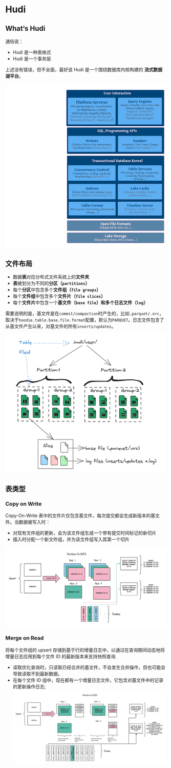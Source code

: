 # Hudi 
## What‘s Hudi
通俗说：
- Hudi 是一种表格式
- Hudi 是一个事务层

上述没有错误，但不全面，最好说 Hudi 是一个围绕数据库内核构建的 **流式数据湖平台**。

![Alt text](./hudi/hudi-stack.png)

## 文件布局
- 数据**表**对应分布式文件系统上的**文件夹**
- **表**被划分为不同的**分区（`partitions`）**
- 每个**分区**中包含多个**文件组（`file groups`）**
- 每个**文件组**中包含多个**文件片（`file slices`）**
- 每个**文件片**中包含一个**基文件（`base file`）**和多个**日志文件（`log`）**

需要说明的是，基文件是在`commit/compaction`时产生的，比如`.parquet/.orc`，取决于`hoodie.table.base.file.format`配置，默认为`PARQUET`。日志文件包含了从基文件产生以来，对基文件的所有`inserts/updates`。

![Alt text](./hudi/layout.png)

## 表类型

### Copy on Write
Copy-On-Write 表中的文件片仅包含基文件，每次提交都会生成新版本的基文件。当数据被写入时：
- 对现有文件组的更新，会为该文件组生成一个带有提交时间标记的新切片
- 插入时分配一个新文件组，并为该文件组写入其第一个切片

![Alt text](./hudi/copy-on-write.png)
### Merge on Read
将每个文件组的 upsert 存储到基于行的增量日志中，以通过在查询期间动态地将增量日志应用到每个文件 ID 的最新版本来支持快照查询.
- 读取优化查询时，只读取已经合并的基文件，不会发生合并操作，但也可能会导致读取不到最新数据。
- 在每个文件 ID 组中，现在都有一个增量日志文件，它包含对基文件中的记录的更新操作日志;
![Alt text](./hudi/merge-on-read.png)